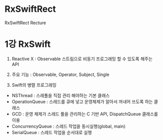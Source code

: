 # RxSwiftRect
RxSwiftRect Recture

1강 RxSwift
===========
1. Reactive X : Observable 스트림으로 비동기 프로그래밍 할 수 있도록 해주는 API

2. 주요 기능 : Observable, Operator, Subject, Single

3. Swift의 병렬 프로그래밍
* NSThread : 스레풀을 직접 관리 해야하는 기본 클래스
* OperationQueue : 스레드를 큐에 넣고 운영체제가 알아서 꺼내어 쓰도록 하는 클래스
* GCD : 운영 체제가 스레드 풀을 관리하는 C 기반 API, DispatchQueue 클래스를 이용
 * ConcurrencyQueue : 스레드 작업을 동시실행(global, main)
 * SerialQueue : 스레드 작업을 순서대로 실행
